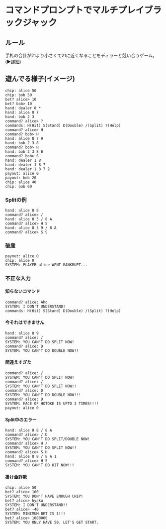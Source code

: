 # コマンドプロンプトでマルチプレイブラックジャック

## ルール

手札の合計が21より小さくて21に近くなることをディラーと競い合うゲーム。(▶︎[詳細](http://www.mastertwentyone.com/rules.html))

## 遊んでる様子(イメージ)

```
chip: alice 50
chip: bob 50
bet? alice> 10
bet? bob> 10
hand: dealer 8 *
hand: alice 8 7
hand: bob 2 3
command? alice> ?
commands: H(Hit) S(Stand) D(Double) /(Split) ?(Help)
command? alice> H
command? bob> H
hand: alice 8 7 9
hand: bob 2 3 8
command? bob> H
hand: bob 2 3 8 6
command? bob> S
hand: dealer 1 8
hand: dealer 1 8 7
hand: dealer 1 8 7 2
payout: alice 0
payout: bob 20
chip: alice 40
chip: bob 60
```

### Splitの例

```
hand: alice 8 8
command? alice> /
hand: alice 8 3 / 8 A
command? alice> H S
hand: alice 8 3 9 / 8 A
command? alice> S S
```

### 破産

```
payout: alice 0
chip: alice 0
SYSTEM: PLAYER alice WENT BANKRUPT...
```

### 不正な入力

#### 知らないコマンド

```
command? alice: Aho
SYSTEM: I DON'T UNDERSTAND!
commands: H(Hit) S(Stand) D(Double) /(Split) ?(Help)
```

#### 今それはできません

```
hand: alice 8 9
command? alice: /
SYSTEM: YOU CAN'T DO SPLIT NOW!
command? alice: D
SYSTEM: YOU CAN'T DO DOUBLE NOW!!
```

#### 間違えすぎた

```
command? alice: /
SYSTEM: YOU CAN'T DO SPLIT NOW!
command? alice: /
SYSTEM: YOU CAN'T DO SPLIT NOW!!
command? alice: D
SYSTEM: YOU CAN'T DO DOUBLE NOW!!!
command? alice: D
SYSTEM: FACE OF HOTOKE IS UPTO 3 TIMES!!!!
payout: alice 0
```

#### Split中のエラー

```
hand: alice 8 8 / 8 A
command? alice> / D
SYSTEM: YOU CAN'T DO SPLIT/DOUBLE NOW!
command? alice> H /
SYSTEM: YOU CAN'T DO SPLIT NOW!!
command? alice> S H
hand: alice 8 8 / 8 A 1
command? alice> H S
SYSTEM: YOU CAN'T DO HIT NOW!!!
```

#### 掛け金詐欺

```
chip: alice 50
bet? alice> 100
SYSTEM: YOU DON'T HAVE ENOUGH CHIP!
bet? alice> hyaku
SYSTEM: I DON'T UNDERSTAND!!
bet? alice> -40
SYSTEM: MINIMUM BET IS 1!!!
bet? alice> 1000000
SYSTEM: YOU ONLY HAVE 50. LET'S GET START.
```
